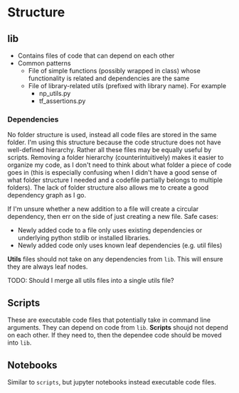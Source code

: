 # Structure

## lib

- Contains files of code that can depend on each other
- Common patterns
  - File of simple functions (possibly wrapped in class) whose functionality is related and dependencies are the same
  - File of library-related utils (prefixed with library name). For example
    - np_utils.py
    - tf_assertions.py

### Dependencies

No folder structure is used, instead all code files are stored in the same folder. I'm using this structure because the code structure does not have well-defined hierarchy. Rather all these files may be equally useful by scripts. Removing a folder hierarchy (counterintuitively) makes it easier to organize my code, as I don't need to think about what folder a piece of code goes in (this is especially confusing when I didn't have a good sense of what folder structure I needed and a codefile partially belongs to multiple folders). The lack of folder structure also allows me to create a good dependency graph as I go.

If I'm unsure whether a new addition to a file will create a circular dependency, then err on the side of just creating a new file. Safe cases:

- Newly added code to a file only uses existing dependencies or underlying python stdlib or installed libraries.
- Newly added code only uses known leaf dependencies (e.g. util files)

**Utils** files should not take on any dependencies from `lib`. This will ensure they are always leaf nodes.

TODO: Should I merge all utils files into a single utils file?

## Scripts

These are executable code files that potentially take in command line arguments. They can depend on code from `lib`. **Scripts** shoujd not depend on each other. If they need to, then the dependee code should be moved into `lib`.

## Notebooks

Similar to `scripts`, but jupyter notebooks instead executable code files.